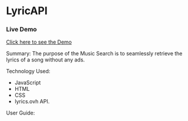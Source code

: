 # LyricAPI

### Live Demo  
[Click here to see the Demo](https://datvu2110.github.io/LyricAPI/)

Summary: The purpose of the Music Search is to seamlessly retrieve the lyrics of a song without any ads.

Technology Used: 
* JavaScript
* HTML
* CSS
* lyrics.ovh API.

User Guide: 

